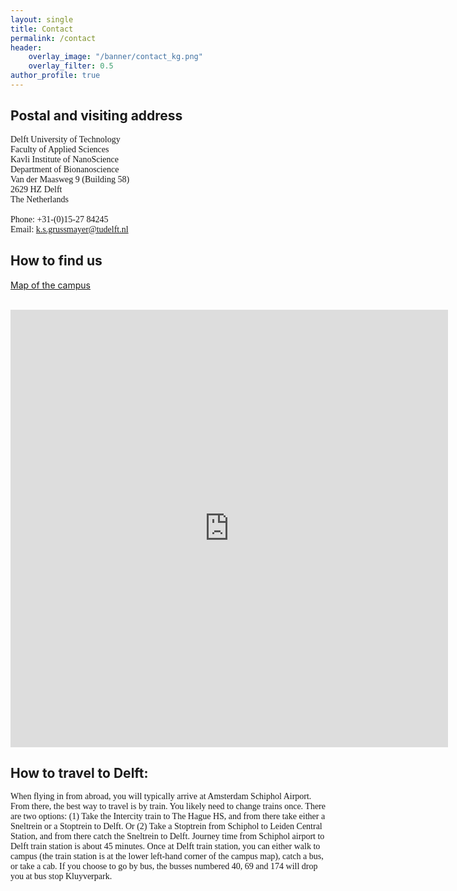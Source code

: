 ```yaml
---
layout: single
title: Contact
permalink: /contact
header: 
    overlay_image: "/banner/contact_kg.png"
    overlay_filter: 0.5
author_profile: true 
---
```



<h2>Postal and visiting address</h2>
<p style="font-family:verdana">Delft University of Technology<br>
Faculty of Applied Sciences<br>
Kavli Institute of NanoScience<br>
Department of Bionanoscience<br>
Van der Maasweg 9 (Building 58)<br>
2629 HZ Delft<br>
The Netherlands<br><br>
Phone: +31-(0)15-27 84245 <br>
Email:
<a href="mailto:k.s.grussmayer@tudelft.nl">k.s.grussmayer@tudelft.nl</a><br>


<h2> How to find us</h2>

<a href="https://map.tudelftcampus.nl/poi/applied-sciences-tnw/">Map of the campus</a><br><br>
</p>

<iframe src="https://www.google.com/maps/embed?pb=!1m18!1m12!1m3!1d2456.912134586367!2d4.377595817443847!3d51.990255099999985!2m3!1f0!2f0!3f0!3m2!1i1024!2i768!4f13.1!3m3!1m2!1s0x47c5b586e8676331%3A0x4540bc8bd4b7790c!2sTNW%20Applied%20Sciences%20TU%20Delft!5e0!3m2!1snl!2snl!4v1670067707662!5m2!1snl!2snl" width="700" height="700" style="border:0;" allowfullscreen="" loading="lazy" referrerpolicy="no-referrer-when-downgrade"></iframe>

<h2>How to travel to Delft:</h2>
<p style="font-family:verdana">When flying in from abroad, you will typically arrive at Amsterdam Schiphol Airport. From there, the best way to travel is by train. You likely need to change trains once. There are two options: (1) Take the Intercity train to The Hague HS, and from there take either a Sneltrein or a Stoptrein to Delft. Or (2) Take a Stoptrein from Schiphol to Leiden Central Station, and from there catch the Sneltrein to Delft. Journey time from Schiphol airport to Delft train station is about 45 minutes. Once at Delft train station, you can either walk to campus (the train station is at the lower left-hand corner of the campus map), catch a bus, or take a cab. If you choose to go by bus, the busses numbered 40, 69 and 174 will drop you at bus stop Kluyverpark.</p>





